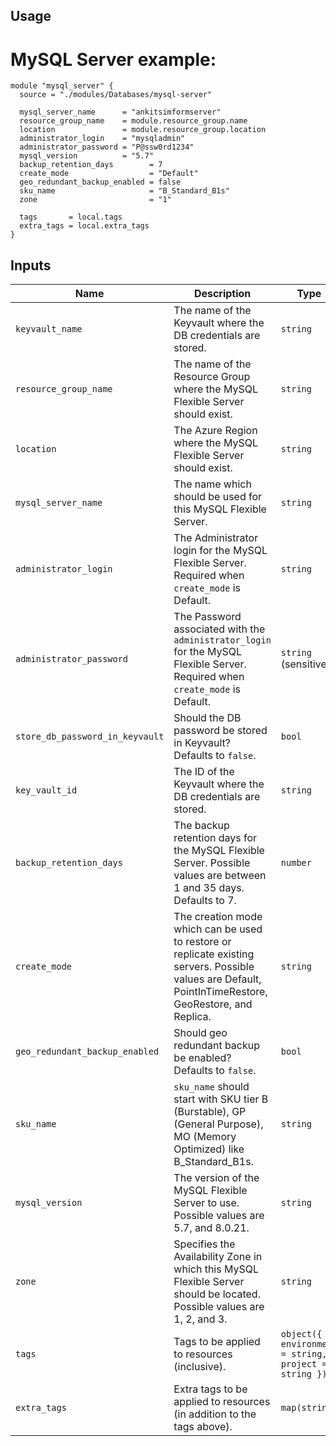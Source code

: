 ## Usage

# MySQL Server example:

```hcl
module "mysql_server" {
  source = "./modules/Databases/mysql-server"

  mysql_server_name      = "ankitsimformserver"
  resource_group_name    = module.resource_group.name
  location               = module.resource_group.location
  administrator_login    = "mysqladmin"
  administrator_password = "P@ssw0rd1234"
  mysql_version          = "5.7"
  backup_retention_days        = 7
  create_mode                  = "Default"
  geo_redundant_backup_enabled = false
  sku_name                     = "B_Standard_B1s"
  zone                         = "1"

  tags       = local.tags
  extra_tags = local.extra_tags
}
```

## Inputs

| Name                            | Description                                                                                                                                                              | Type                    | Default        | Required |
| ------------------------------- | ------------------------------------------------------------------------------------------------------------------------------------------------------------------------ | ----------------------- | -------------- | :------: |
| `keyvault_name`                | The name of the Keyvault where the DB credentials are stored.                                                                                                           | `string`                | `null`         |   Yes    |
| `resource_group_name`          | The name of the Resource Group where the MySQL Flexible Server should exist.                                                                                            | `string`                |                |   Yes    |
| `location`                     | The Azure Region where the MySQL Flexible Server should exist.                                                                                                            | `string`                |                |   Yes    |
| `mysql_server_name`            | The name which should be used for this MySQL Flexible Server.                                                                                                             | `string`                |                |   Yes    |
| `administrator_login`          | The Administrator login for the MySQL Flexible Server. Required when `create_mode` is Default.                                                                          | `string`                |                |   Yes    |
| `administrator_password`       | The Password associated with the `administrator_login` for the MySQL Flexible Server. Required when `create_mode` is Default.                                           | `string` (sensitive)    |                |   Yes    |
| `store_db_password_in_keyvault` | Should the DB password be stored in Keyvault? Defaults to `false`.                                                                                                        | `bool`                 | `false`        |    No    |
| `key_vault_id`                | The ID of the Keyvault where the DB credentials are stored.                                                                                                              | `string`                | `null`         |    No    |
| `backup_retention_days`        | The backup retention days for the MySQL Flexible Server. Possible values are between 1 and 35 days. Defaults to 7.                                                       | `number`                | `7`            |    No    |
| `create_mode`                  | The creation mode which can be used to restore or replicate existing servers. Possible values are Default, PointInTimeRestore, GeoRestore, and Replica.                 | `string`                | `Default`      |    No    |
| `geo_redundant_backup_enabled` | Should geo redundant backup be enabled? Defaults to `false`.                                                                                                              | `bool`                 | `false`        |    No    |
| `sku_name`                     | `sku_name` should start with SKU tier B (Burstable), GP (General Purpose), MO (Memory Optimized) like B_Standard_B1s.                                                    | `string`                |                |   Yes    |
| `mysql_version`                | The version of the MySQL Flexible Server to use. Possible values are 5.7, and 8.0.21.                                                                                    | `string`                | `8.0.21`       |    No    |
| `zone`                         | Specifies the Availability Zone in which this MySQL Flexible Server should be located. Possible values are 1, 2, and 3.                                                    | `string`                | `1`            |    No    |
| `tags`                         | Tags to be applied to resources (inclusive).                                                                                                                               | `object({ environment = string, project = string })` |                |    No    |
| `extra_tags`                   | Extra tags to be applied to resources (in addition to the tags above).                                                                                                    | `map(string)`           | `{}`           |    No    |
